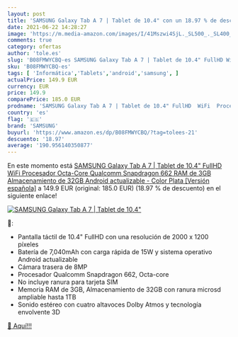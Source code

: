 ```yaml
---
layout: post
title: 'SAMSUNG Galaxy Tab A 7 | Tablet de 10.4" con un 18.97 % de descuento'
date: 2021-06-22 14:28:27
image: 'https://m.media-amazon.com/images/I/41Mszwi4SjL._SL500_._SL400_.jpg'
comments: true
category: ofertas
author: 'tole.es'
slug: 'B08FMWYCBQ-es SAMSUNG Galaxy Tab A 7 | Tablet de 10.4" FullHD WiFi...'
sku: 'B08FMWYCBQ-es'
tags: [ 'Informática','Tablets','android','samsung', ]
actualPrice: 149.9 EUR
currency: EUR
price: 149.9
comparePrice: 185.0 EUR
prodname: 'SAMSUNG Galaxy Tab A 7 | Tablet de 10.4" FullHD  WiFi  Procesador Octa-Core Qualcomm Snapdragon 662  RAM de 3GB  Almacenamiento de 32GB  Android actualizable  - Color Plata [Versión española]'
country: 'es'
flag: '🇪🇸'
brand: 'SAMSUNG'
buyurl: 'https://www.amazon.es/dp/B08FMWYCBQ/?tag=tolees-21'
descuento: '18.97'
average: '190.956140350877'
---
```


En este momento está [SAMSUNG Galaxy Tab A 7 | Tablet de 10.4" FullHD  WiFi  Procesador Octa-Core Qualcomm Snapdragon 662  RAM de 3GB  Almacenamiento de 32GB  Android actualizable  - Color Plata [Versión española]](https://www.amazon.es/dp/B08FMWYCBQ/?tag=tolees-21) a 149.9 EUR (original: 185.0 EUR) (18.97 %  de descuento) en el siguiente enlace!

[![SAMSUNG Galaxy Tab A 7 | Tablet de 10.4"](https://m.media-amazon.com/images/I/41Mszwi4SjL._SL500_._SL400_.jpg)](https://www.amazon.es/dp/B08FMWYCBQ/?tag=tolees-21)

🔎:

- Pantalla táctil de 10.4" FullHD con una resolución de 2000 x 1200 píxeles
- Batería de 7,040mAh con carga rápida de 15W y sistema operativo Android actualizable
- Cámara trasera de 8MP
- Procesador Qualcomm Snapdragon 662, Octa-core
- No incluye ranura para tarjeta SIM
- Memoria RAM de 3GB, Almacenamiento de 32GB con ranura microsd ampliable hasta 1TB
- Sonido estéreo con cuatro altavoces Dolby Atmos y tecnología envolvente 3D

[🛒 Aquí!!!](https://www.amazon.es/dp/B08FMWYCBQ/?tag=tolees-21)
